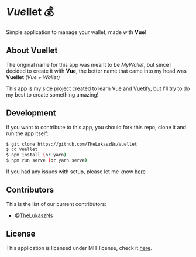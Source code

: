 # *Vue*llet 💰

Simple application to manage your wallet, made with **Vue**!

## About Vuellet

The original name for this app was meant to be _MyWallet_, but since I decided to create it with **Vue**, the better name that came into my head was **Vuellet** _(Vue + Wallet)_

This app is my side project created to learn Vue and Vuetify, but I'll try to do my best to create something amazing!

## Development

If you want to contribute to this app, you should fork this repo, clone it and run the app itself:

```bash
$ git clone https://github.com/TheLukaszNs/Vuellet
$ cd Vuellet
$ npm install (or yarn)
$ npm run serve (or yarn serve)
```

If you had any issues with setup, please let me know [here](https://github.com/TheLukaszNs/Vuellet/issues)

## Contributors

This is the list of our current contributors:

- @[TheLukaszNs](https://github.com/TheLukaszNs)

## License

This application is licensed under MIT license, check it [here](./LICENSE).
